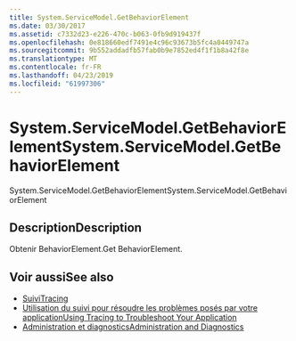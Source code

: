 ```yaml
---
title: System.ServiceModel.GetBehaviorElement
ms.date: 03/30/2017
ms.assetid: c7332d23-e226-470c-b063-0fb9d919437f
ms.openlocfilehash: 0e818660edf7491e4c96c93673b5fc4a0449747a
ms.sourcegitcommit: 9b552addadfb57fab0b9e7852ed4f1f1b8a42f8e
ms.translationtype: MT
ms.contentlocale: fr-FR
ms.lasthandoff: 04/23/2019
ms.locfileid: "61997306"
---
```

# <a name="systemservicemodelgetbehaviorelement"></a><span data-ttu-id="9dd3b-102">System.ServiceModel.GetBehaviorElement</span><span class="sxs-lookup"><span data-stu-id="9dd3b-102">System.ServiceModel.GetBehaviorElement</span></span>
<span data-ttu-id="9dd3b-103">System.ServiceModel.GetBehaviorElement</span><span class="sxs-lookup"><span data-stu-id="9dd3b-103">System.ServiceModel.GetBehaviorElement</span></span>  
  
## <a name="description"></a><span data-ttu-id="9dd3b-104">Description</span><span class="sxs-lookup"><span data-stu-id="9dd3b-104">Description</span></span>  
 <span data-ttu-id="9dd3b-105">Obtenir BehaviorElement.</span><span class="sxs-lookup"><span data-stu-id="9dd3b-105">Get BehaviorElement.</span></span>  
  
## <a name="see-also"></a><span data-ttu-id="9dd3b-106">Voir aussi</span><span class="sxs-lookup"><span data-stu-id="9dd3b-106">See also</span></span>

- [<span data-ttu-id="9dd3b-107">Suivi</span><span class="sxs-lookup"><span data-stu-id="9dd3b-107">Tracing</span></span>](../../../../../docs/framework/wcf/diagnostics/tracing/index.md)
- [<span data-ttu-id="9dd3b-108">Utilisation du suivi pour résoudre les problèmes posés par votre application</span><span class="sxs-lookup"><span data-stu-id="9dd3b-108">Using Tracing to Troubleshoot Your Application</span></span>](../../../../../docs/framework/wcf/diagnostics/tracing/using-tracing-to-troubleshoot-your-application.md)
- [<span data-ttu-id="9dd3b-109">Administration et diagnostics</span><span class="sxs-lookup"><span data-stu-id="9dd3b-109">Administration and Diagnostics</span></span>](../../../../../docs/framework/wcf/diagnostics/index.md)
